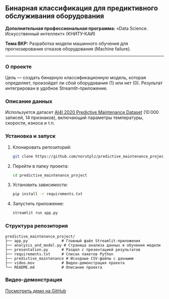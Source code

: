 ## Бинарная классификация для предиктивного обслуживания оборудования

**Дополнительная профессиональная программа:** «Data Science. Искусственный интеллект» (КНИТУ-КАИ)

**Тема ВКР:** Разработка модели машинного обучения для прогнозирования отказов оборудования (Machine failure).

---

### О проекте

Цель — создать бинарную классификационную модель, которая определяет, произойдет ли сбой оборудования (1) или нет (0). Результат интегрирован в удобное Streamlit-приложение.

### Описание данных

Используется датасет [AI4I 2020 Predictive Maintenance Dataset](https://archive.ics.uci.edu/dataset/601/predictive+maintenance+dataset) (10 000 записей, 14 признаков), включающий параметры температуры, скорости, износа и т.п.

### Установка и запуск

1. Клонировать репозиторий:

   ```bash
   git clone https://github.com/norutplz/predictive_maintenance_project.git
   ```
2. Перейти в папку проекта:

   ```bash
   cd predictive_maintenance_project
   ```
3. Установить зависимости:

   ```bash
   pip install -r requirements.txt
   ```
4. Запустить приложение:

   ```bash
   streamlit run app.py
   ```

### Структура репозитория

```
predictive_maintenance_project/
├── app.py               # Главный файл Streamlit-приложения
├── analysis_and_model.py # Страница анализа данных и обучения модели
├── presentation.py      # Раздел с презентацией результатов
├── requirements.txt     # Список пакетов Python
├── predictive_maintenance # Исходные CSV-файлы с данными
├── video.mov            # Видео-демонстрация проекта
└── README.md            # Описание проекта 
```

### Видео-демонстрация

[Посмотреть демо на GitHub](https://github.com/norutplz/predictive_maintenance_project.git/blob/main/video.mp4)

